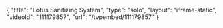 {
    "title": "Lotus Sanitizing System",
    "type": "solo",
    "layout": "iframe-static",
    "videoId": "111179857",
    "url": "\/tvpembed\/111179857"
}